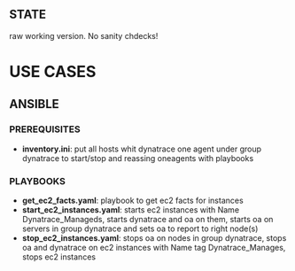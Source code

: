 ## STATE

raw working version. No sanity chdecks!

# USE CASES

## ANSIBLE

### PREREQUISITES
- **inventory.ini**: put all hosts whit dynatrace one agent under group dynatrace to start/stop  and reassing oneagents with playbooks

### PLAYBOOKS
- **get_ec2_facts.yaml**:  playbook to get ec2 facts for instances
- **start_ec2_instances.yaml**: starts ec2 instances with Name Dynatrace_Manageds, starts dynatrace and oa on them, starts oa on servers in group dynatrace and sets oa to report to right node(s)
- **stop_ec2_instances.yaml**: stops oa on nodes in group dynatrace, stops oa and dynatrace on ec2 instances with Name tag Dynatrace_Manages, stops ec2 instances 